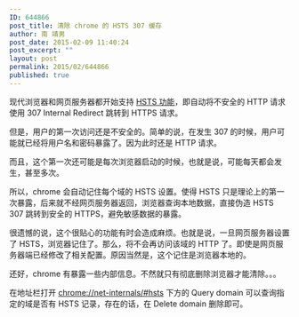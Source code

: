 ```yaml
---
ID: 644866
post_title: 清除 chrome 的 HSTS 307 缓存
author: 南 靖男
post_date: 2015-02-09 11:40:24
post_excerpt: ""
layout: post
permalink: 2015/02/644866
published: true
---
```

现代浏览器和网页服务器都开始支持 <a href="http://zh.wikipedia.org/wiki/HTTP%E4%B8%A5%E6%A0%BC%E4%BC%A0%E8%BE%93%E5%AE%89%E5%85%A8">HSTS 功能</a>，即自动将不安全的 HTTP 请求使用 307 Internal Redirect 跳转到 HTTPS 请求。

但是，用户的第一次访问还是不安全的。简单的说，在发生 307 的时候，用户可能就已经将用户名和密码暴露了。因为此时还是 HTTP 请求。

而且，这个第一次还可能是每次浏览器启动的时候，也就是说，可能每天都会发生，甚至多次。

所以，chrome 会自动记住每个域的 HSTS 设置。使得 HSTS 只是理论上的第一次暴露，后来就不经网页服务器返回，浏览器查询本地数据，直接伪造 HSTS 307 跳转到安全的 HTTPS，避免敏感数据的暴露。

很遗憾的说，这个很贴心的功能有时会造成麻烦。也就是说，一旦网页服务器设置了 HSTS，浏览器记住了。那么，将不会再访问该域的 HTTP 了。即使是网页服务器端已经修改了相关配置。原因当然是，这个记住是浏览器本地的。

还好，chrome 有暴露一些内部信息。不然就只有彻底删除浏览器才能清除。。。

在地址栏打开 <a href="chrome://net-internals/#hsts">chrome://net-internals/#hsts</a> 下方的 Query domain 可以查询指定的域是否有 HSTS 记录，存在的话，在 Delete domain 删除即可。